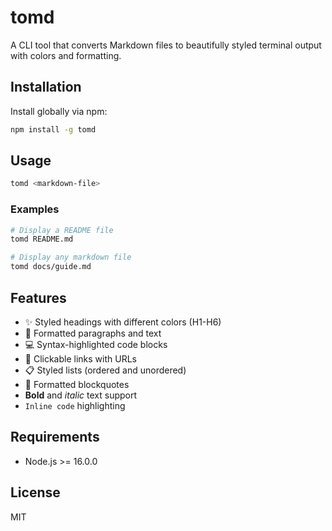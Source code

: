 # tomd

A CLI tool that converts Markdown files to beautifully styled terminal output with colors and formatting.

## Installation

Install globally via npm:

```bash
npm install -g tomd
```

## Usage

```bash
tomd <markdown-file>
```

### Examples

```bash
# Display a README file
tomd README.md

# Display any markdown file
tomd docs/guide.md
```

## Features

- ✨ Styled headings with different colors (H1-H6)
- 📝 Formatted paragraphs and text
- 💻 Syntax-highlighted code blocks
- 🔗 Clickable links with URLs
- 📋 Styled lists (ordered and unordered)
- 📖 Formatted blockquotes
- **Bold** and *italic* text support
- `Inline code` highlighting

## Requirements

- Node.js >= 16.0.0

## License

MIT
